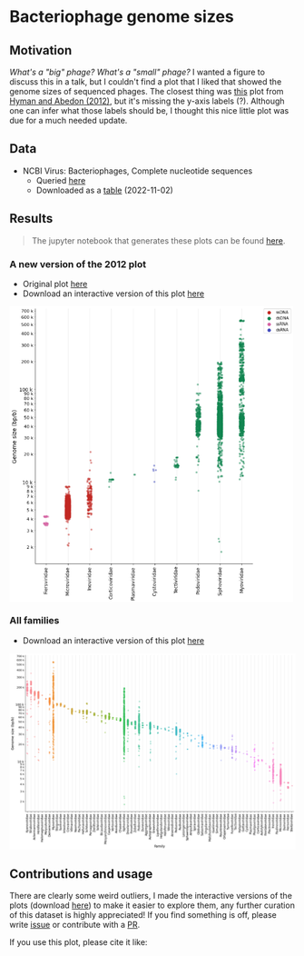 # Bacteriophage genome sizes

## Motivation
_What's a "big" phage? What's a "small" phage?_ I wanted a figure to discuss this in a talk, but I couldn't find a plot that I liked that showed the genome sizes of sequenced phages. The closest thing was [this](data/other/2012_Hyman.png) plot from [Hyman and Abedon (2012)](http://dx.doi.org/10.6064/2012/734023), but it's missing the y-axis labels (?). Although one can infer what those labels should be, I thought this nice little plot was due for a much needed update.

## Data
- NCBI Virus: Bacteriophages, Complete nucleotide sequences
    - Queried [here](https://www.ncbi.nlm.nih.gov/labs/virus/vssi/#/virus?VirusLineage_ss=Bacteriophage,%20all%20taxids&SeqType_s=Nucleotide&Completeness_s=complete)
    - Downloaded as a [table](data/20221102_ncbivirus.tsv) (2022-11-02)

## Results
> The jupyter notebook that generates these plots can be found [here](plots.ipynb).

### A new version of the 2012 plot

- Original plot [here](data/other/2012_Hyman.png)
- Download an interactive version of this plot [here](data/htmls/phage_sizes_selection.html)

<img align='center' src='data/pngs/phage_sizes_selection.png' width="500">

### All families
- Download an interactive version of this plot [here](data/htmls/phage_sizes_all.html)

<img align='center' src='data/pngs/phage_sizes_all.png' width="1000">

## Contributions and usage

There are clearly some weird outliers, I made the interactive versions of the plots (download [here](data/htmls/)) to make it easier to explore them, any further curation of this dataset is highly appreciated! If you find something is off, please write [issue](./issues) or contribute with a [PR](./pulls).

If you use this plot, please cite it like:
> 
